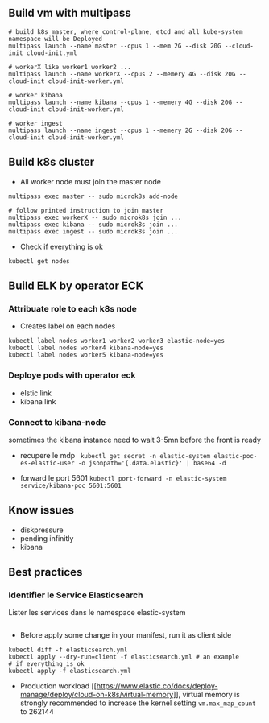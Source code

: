 ## Build vm with multipass

```
# build k8s master, where control-plane, etcd and all kube-system namespace will be Deployed
multipass launch --name master --cpus 1 --mem 2G --disk 20G --cloud-init cloud-init.yml

# workerX like worker1 worker2 ...
multipass launch --name workerX --cpus 2 --memery 4G --disk 20G --cloud-init cloud-init-worker.yml

# worker kibana
multipass launch --name kibana --cpus 1 --memery 4G --disk 20G --cloud-init cloud-init-worker.yml

# worker ingest
multipass launch --name ingest --cpus 1 --memery 2G --disk 20G --cloud-init cloud-init-worker.yml
```

## Build k8s cluster

- All worker node must join the master node

```
multipass exec master -- sudo microk8s add-node

# follow printed instruction to join master
multipass exec workerX -- sudo microk8s join ...
multipass exec kibana -- sudo microk8s join ...
multipass exec ingest -- sudo microk8s join ...

```

- Check if everything is ok

```
kubectl get nodes

```

## Build ELK by operator ECK

### Attribuate role to each k8s node

- Creates label on each nodes

```
kubectl label nodes worker1 worker2 worker3 elastic-node=yes
kubectl label nodes worker4 kibana-node=yes
kubectl label nodes worker5 kibana-node=yes
```

### Deploye pods with operator eck

- elstic link
- kibana link

### Connect to kibana-node

sometimes the kibana instance need to wait 3-5mn before the front is ready

- recupere le mdp
  ` kubectl get secret -n elastic-system elastic-poc-es-elastic-user -o jsonpath='{.data.elastic}' | base64 -d`

- forward le port 5601
  `kubectl port-forward -n elastic-system service/kibana-poc 5601:5601`

## Know issues

- diskpressure
- pending infinitly
- kibana

## Best practices

### Identifier le Service Elasticsearch

Lister les services dans le namespace elastic-system

```kubectl get svc -n elastic-system

```

- Before apply some change in your manifest, run it as client side

```
kubectl diff -f elasticsearch.yml
kubectl apply --dry-run=client -f elasticsearch.yml # an example
# if everything is ok
kubectl apply -f elasticsearch.yml

```

- Production workload [[https://www.elastic.co/docs/deploy-manage/deploy/cloud-on-k8s/virtual-memory]], virtual memory is strongly recommended to increase the kernel setting `vm.max_map_count` to 262144
